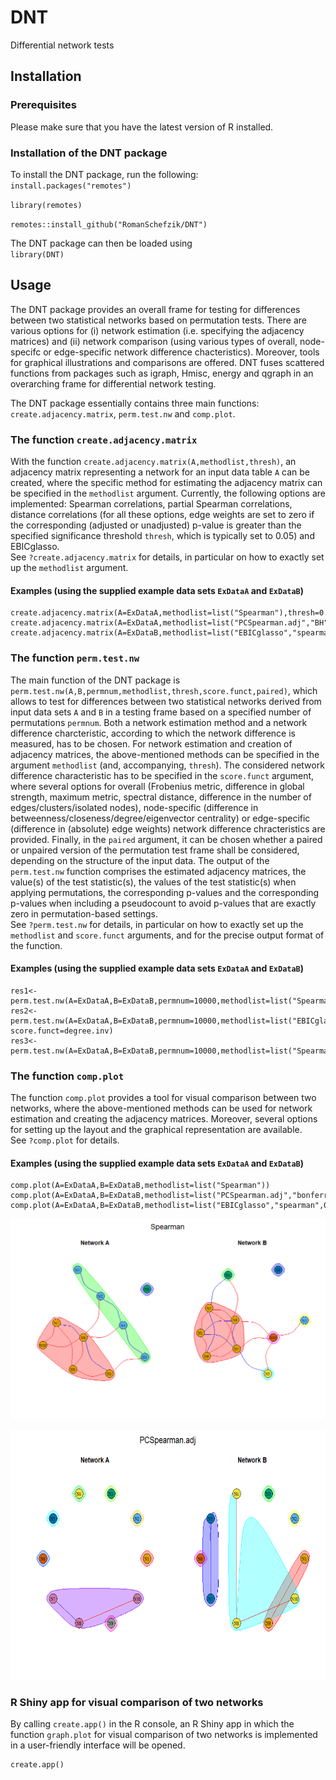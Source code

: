 # DNT

Differential network tests

## Installation

### Prerequisites

Please make sure that you have the latest version of R installed.  

### Installation of the DNT package

To install the DNT package, run the following:  
`install.packages("remotes")` 

`library(remotes)`

`remotes::install_github("RomanSchefzik/DNT")` 

The DNT package can then be loaded using  
`library(DNT)`

## Usage

The DNT package provides an overall frame for testing for differences between two statistical networks based on permutation tests. There are various options for (i) network estimation (i.e. specifying the adjacency matrices) and (ii) network comparison (using various types of overall, node-specifc or edge-specific network difference chacteristics). Moreover, tools for graphical illustrations and comparisons are offered. DNT fuses scattered functions from packages such as igraph, Hmisc, energy and qgraph in an overarching frame for differential network testing. 

The DNT package essentially contains three main functions: `create.adjacency.matrix`, `perm.test.nw` and `comp.plot`.

### The function `create.adjacency.matrix`

With the function `create.adjacency.matrix(A,methodlist,thresh)`, an adjacency matrix representing a network for an input data table `A` can be created, where the specific method for estimating the adjacency matrix can be specified in the `methodlist` argument. Currently, the following options are implemented: Spearman correlations, partial Spearman correlations, distance correlations (for all these options, edge weights are set to zero if the corresponding (adjusted or unadjusted) p-value is greater than the specified significance threshold `thresh`, which is typically set to 0.05) and EBICglasso. <br/>
See `?create.adjacency.matrix` for details, in particular on how to exactly set up the `methodlist` argument.

#### Examples (using the supplied example data sets `ExDataA` and `ExDataB`)
```
create.adjacency.matrix(A=ExDataA,methodlist=list("Spearman"),thresh=0.05)
create.adjacency.matrix(A=ExDataA,methodlist=list("PCSpearman.adj","BH"),thresh=0.1)
create.adjacency.matrix(A=ExDataB,methodlist=list("EBICglasso","spearman",0.1))
```

### The function `perm.test.nw`

The main function of the DNT package is `perm.test.nw(A,B,permnum,methodlist,thresh,score.funct,paired)`, which allows to test for differences between two statistical networks derived from input data sets `A` and `B` in a testing frame based on a specified number of permutations `permnum`. Both a network estimation method and a network difference charcteristic, according to which the network difference is measured, has to be chosen. For network estimation and creation of adjacency matrices, the above-mentioned methods can be specified in the argument `methodlist` (and, accompanying, `thresh`). The considered network difference characteristic has to be specified in the `score.funct` argument, where several options for overall (Frobenius metric, difference in global strength, maximum metric, spectral distance, difference in the number of edges/clusters/isolated nodes), node-specific (difference in betweenness/closeness/degree/eigenvector centrality) or edge-specific (difference in (absolute) edge weights) network difference chracteristics are provided. Finally, in the `paired` argument, it can be chosen whether a paired or unpaired version of the permutation test frame shall be considered, depending on the structure of the input data. The output of the `perm.test.nw` function comprises the estimated adjacency matrices, the value(s) of the test statistic(s), the values of the test statistic(s) when applying permutations, the corresponding p-values and the corresponding p-values when including a pseudocount to avoid p-values that are exactly zero in permutation-based settings.<br/>
See `?perm.test.nw` for details, in particular on how to exactly set up the `methodlist` and `score.funct` arguments, and for the precise output format of the function.

#### Examples (using the supplied example data sets `ExDataA` and `ExDataB`)
```
res1<-perm.test.nw(A=ExDataA,B=ExDataB,permnum=10000,methodlist=list("Spearman"),thresh=0.05,score.func=global.str,paired=TRUE)
res2<-perm.test.nw(A=ExDataA,B=ExDataB,permnum=10000,methodlist=list("EBICglasso","spearman",0.1), score.funct=degree.inv)
res3<-perm.test.nw(A=ExDataA,B=ExDataB,permnum=10000,methodlist=list("Spearman.adj","bonferroni"),score.funct=edge.inv)
```

### The function `comp.plot`

The function `comp.plot` provides a tool for visual comparison between two networks, where the above-mentioned methods can be used for network estimation and creating the adjacency matrices. Moreover, several options for setting up the layout and the graphical representation are available. <br/>
See `?comp.plot` for details.

#### Examples (using the supplied example data sets `ExDataA` and `ExDataB`)
```
comp.plot(A=ExDataA,B=ExDataB,methodlist=list("Spearman"))
comp.plot(A=ExDataA,B=ExDataB,methodlist=list("PCSpearman.adj","bonferroni"),layout=igraph::layout.circle,curved=FALSE)
comp.plot(A=ExDataA,B=ExDataB,methodlist=list("EBICglasso","spearman",0.1),layout=igraph::layout.fruchterman.reingold,curved=FALSE)
```

![ScreenShot](/ExampleFigures/ExPlotSpearman.png)

<p align="center">
<img src="/ExampleFigures/ExPlotPCSpearmanadj.png" width="600" height="400">
</p>

### R Shiny app for visual comparison of two networks

By calling `create.app()` in the R console, an R Shiny app in which the function `graph.plot` for visual comparison of two networks is implemented in a user-friendly interface will be opened.
```
create.app()
```
